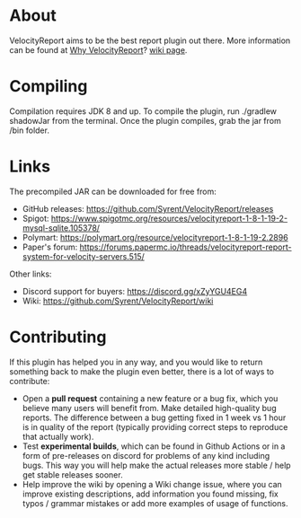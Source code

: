 # About
VelocityReport aims to be the best report plugin out there.
More information can be found at [Why VelocityReport](https://github.com/Syrent/VelocityReport/wiki/Why-VelocityReport%3F)? [wiki page](https://github.com/Syrent/VelocityReport/wiki).

# Compiling
Compilation requires JDK 8 and up.
To compile the plugin, run ./gradlew shadowJar from the terminal.
Once the plugin compiles, grab the jar from /bin folder.

# Links
The precompiled JAR can be downloaded for free from:

* GitHub releases: https://github.com/Syrent/VelocityReport/releases
* Spigot: https://www.spigotmc.org/resources/velocityreport-1-8-1-19-2-mysql-sqlite.105378/
* Polymart: https://polymart.org/resource/velocityreport-1-8-1-19-2.2896
* Paper's forum: https://forums.papermc.io/threads/velocityreport-report-system-for-velocity-servers.515/

Other links:

* Discord support for buyers: https://discord.gg/xZyYGU4EG4
* Wiki: https://github.com/Syrent/VelocityReport/wiki

# Contributing
If this plugin has helped you in any way, and you would like to return something back to make the plugin even better, there is a lot of ways to contribute:

* Open a **pull request** containing a new feature or a bug fix, which you believe many users will benefit from.
Make detailed high-quality bug reports. The difference between a bug getting fixed in 1 week vs 1 hour is in quality of the report (typically providing correct steps to reproduce that actually work).
* Test **experimental builds**, which can be found in Github Actions or in a form of pre-releases on discord for problems of any kind including bugs. This way you will help make the actual releases more stable / help get stable releases sooner.
* Help improve the wiki by opening a Wiki change issue, where you can improve existing descriptions, add information you found missing, fix typos / grammar mistakes or add more examples of usage of functions.
